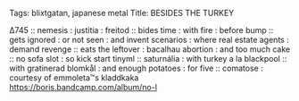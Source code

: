 Tags: blixtgatan, japanese metal
Title: BESIDES THE TURKEY
  
∆745 :: nemesis : justitia : freitod :: bides time : with fire : before bump :: gets ignored : or not seen : and invent scenarios : where real estate agents : demand revenge :: eats the leftover : bacalhau abortion : and too much cake :: no sofa slot : so kick start tinyml :: saturnália : with turkey a la blackpool :: with gratinerad blomkål : and enough potatoes : for five :: comatose : courtesy of emmoleta™s kladdkaka  
<https://boris.bandcamp.com/album/no-l>